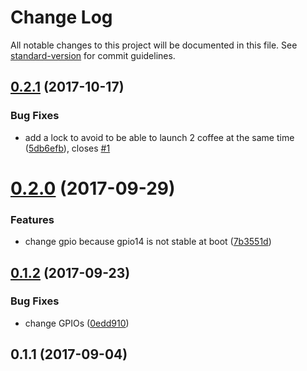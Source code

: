 # Change Log

All notable changes to this project will be documented in this file. See [standard-version](https://github.com/conventional-changelog/standard-version) for commit guidelines.

<a name="0.2.1"></a>
## [0.2.1](https://github.com/denouche/arduino-nespresso-citiz/compare/v0.2.0...v0.2.1) (2017-10-17)


### Bug Fixes

* add a lock to avoid to be able to launch 2 coffee at the same time ([5db6efb](https://github.com/denouche/arduino-nespresso-citiz/commit/5db6efb)), closes [#1](https://github.com/denouche/arduino-nespresso-citiz/issues/1)



<a name="0.2.0"></a>
# [0.2.0](https://github.com/denouche/arduino-nespresso-citiz/compare/v0.1.2...v0.2.0) (2017-09-29)


### Features

* change gpio because gpio14 is not stable at boot ([7b3551d](https://github.com/denouche/arduino-nespresso-citiz/commit/7b3551d))



<a name="0.1.2"></a>
## [0.1.2](https://github.com/denouche/arduino-nespresso-citiz/compare/v0.1.1...v0.1.2) (2017-09-23)


### Bug Fixes

* change GPIOs ([0edd910](https://github.com/denouche/arduino-nespresso-citiz/commit/0edd910))



<a name="0.1.1"></a>
## 0.1.1 (2017-09-04)
